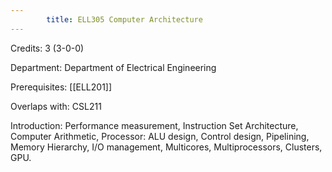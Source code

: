 ```yaml
---
        title: ELL305 Computer Architecture
---
```

Credits: 3 (3-0-0)

Department: Department of Electrical Engineering

Prerequisites: [[ELL201]]

Overlaps with: CSL211

Introduction: Performance measurement, Instruction Set Architecture, Computer Arithmetic, Processor: ALU design, Control design, Pipelining, Memory Hierarchy, I/O management, Multicores, Multiprocessors, Clusters, GPU.